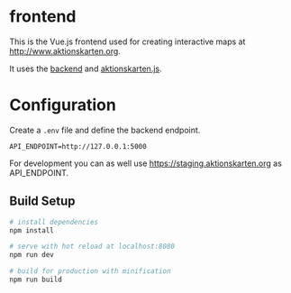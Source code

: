# frontend

This is the Vue.js frontend used for creating interactive maps at http://www.aktionskarten.org.

It uses the [backend](https://github.com/aktionskarten/backend) and [aktionskarten.js](https://github.com/aktionskarten/aktionskarten.js).

# Configuration
Create a `.env` file and define the backend endpoint.

```
API_ENDPOINT=http://127.0.0.1:5000
```

For development you can as well use https://staging.aktionskarten.org as API_ENDPOINT.

## Build Setup

``` bash
# install dependencies
npm install

# serve with hot reload at localhost:8080
npm run dev

# build for production with minification
npm run build
```
